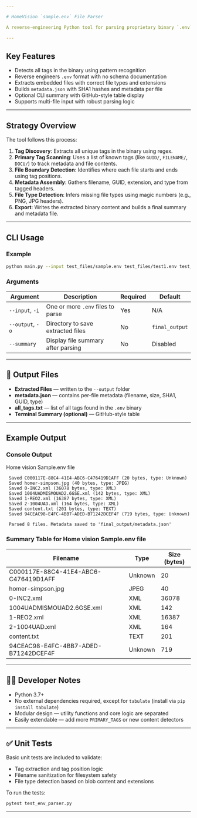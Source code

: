 ```yaml
---

# HomeVision `sample.env` File Parser

A reverse-engineering Python tool for parsing proprietary binary `.env` archive files used internally at **HomeVision**. These archives store embedded files (e.g. images, XMLs, text blobs) in an undocumented tagged format, similar in intent to `.tar` archives but with custom metadata headers.

---
```


## Key Features

* Detects all tags in the binary using pattern recognition
*  Reverse engineers `.env` format with no schema documentation
* Extracts embedded files with correct file types and extensions
* Builds `metadata.json` with SHA1 hashes and metadata per file
* Optional CLI summary with GitHub-style table display
* Supports multi-file input with robust parsing logic

---

## Strategy Overview

The tool follows this process:

1. **Tag Discovery**: Extracts all unique tags in the binary using regex.
2. **Primary Tag Scanning**: Uses a list of known tags (like `GUID/`, `FILENAME/`, `DOCU/`) to track metadata and file contents.
3. **File Boundary Detection**: Identifies where each file starts and ends using tag positions.
4. **Metadata Assembly**: Gathers filename, GUID, extension, and type from tagged headers.
5. **File Type Detection**: Infers missing file types using magic numbers (e.g., PNG, JPG headers).
6. **Export**: Writes the extracted binary content and builds a final summary and metadata file.

---

## CLI Usage

### Example

```bash
python main.py --input test_files/sample.env test_files/test1.env test_files/test2.env --output final_output --summary
```

### Arguments

| Argument         | Description                        | Required | Default        |
| ---------------- | ---------------------------------- | ---- | -------------- |
| `--input`, `-i`  | One or more `.env` files to parse  | Yes  | N/A            |
| `--output`, `-o` | Directory to save extracted files  |  No  | `final_output` |
| `--summary`      | Display file summary after parsing |  No  | Disabled       |

---

## 📁 Output Files

*  **Extracted Files** — written to the `--output` folder
* **metadata.json** — contains per-file metadata (filename, size, SHA1, GUID, type)
* **all\_tags.txt** — list of all tags found in the `.env` binary
* **Terminal Summary (optional)** — GitHub-style table

---

##  Example Output

### Console Output
Home vision Sample.env file
```text
 Saved C000117E-88C4-41E4-ABC6-C476419D1AFF (20 bytes, type: Unknown)
 Saved homer-simpson.jpg (40 bytes, type: JPEG)
 Saved 0-INC2.xml (36078 bytes, type: XML)
 Saved 1004UADMISMOUAD2.6GSE.xml (142 bytes, type: XML)
 Saved 1-REO2.xml (16387 bytes, type: XML)
 Saved 2-1004UAD.xml (164 bytes, type: XML)
 Saved content.txt (201 bytes, type: TEXT)
 Saved 94CEAC98-E4FC-4BB7-ADED-B71242DCEF4F (719 bytes, type: Unknown)

 Parsed 8 files. Metadata saved to 'final_output/metadata.json'
```

### Summary Table for Home vision Sample.env file

| Filename                             | Type    | Size (bytes) |
| ------------------------------------ | ------- | ------------ |
| C000117E-88C4-41E4-ABC6-C476419D1AFF | Unknown | 20           |
| homer-simpson.jpg                    | JPEG    | 40           |
| 0-INC2.xml                           | XML     | 36078        |
| 1004UADMISMOUAD2.6GSE.xml            | XML     | 142          |
| 1-REO2.xml                           | XML     | 16387        |
| 2-1004UAD.xml                        | XML     | 164          |
| content.txt                          | TEXT    | 201          |
| 94CEAC98-E4FC-4BB7-ADED-B71242DCEF4F | Unknown | 719          |

---

## 👩‍💻 Developer Notes

*  Python 3.7+
* No external dependencies required, except for `tabulate` (install via `pip install tabulate`)
*  Modular design — utility functions and core logic are separated
* Easily extendable — add more `PRIMARY_TAGS` or new content detectors

---

## ✅ Unit Tests

Basic unit tests are included to validate:

* Tag extraction and tag position logic  
* Filename sanitization for filesystem safety  
* File type detection based on blob content and extensions  

To run the tests:

```bash
pytest test_env_parser.py
```
---
